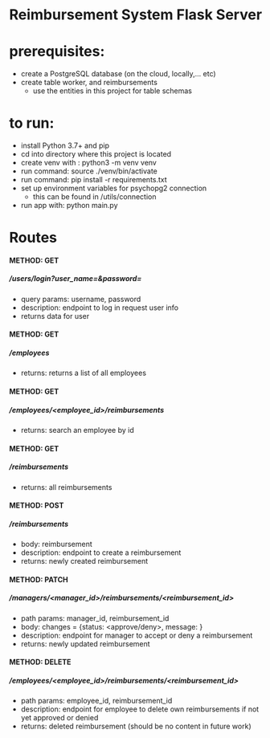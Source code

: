 # Reimbursement System Flask Server

# prerequisites:
- create a PostgreSQL database (on the cloud, locally,... etc)
- create table worker, and reimbursements
    - use the entities in this project for table schemas
    
# to run: 
- install Python 3.7+ and pip
- cd into directory where this project is located
- create venv with : python3 -m venv venv  
- run command: source ./venv/bin/activate
- run command: pip install -r requirements.txt
- set up environment variables for psychopg2 connection
    -  this can be found in /utils/connection 
- run app with: python main.py


# Routes
#### METHOD: GET
##### /users/login?user_name=<username>&password=<password>
- query params: username, password
- description: endpoint to log in request user info
- returns data for user
  
#### METHOD: GET
##### /employees
- returns: returns a list of all employees

#### METHOD: GET
##### /employees/<employee_id>/reimbursements
- returns: search an employee by id

#### METHOD: GET
##### /reimbursements
- returns: all reimbursements

#### METHOD: POST
##### /reimbursements
- body: reimbursement
- description: endpoint to create a reimbursement
- returns: newly created reimbursement

#### METHOD: PATCH
##### /managers/<manager_id>/reimbursements/<reimbursement_id>
- path params: manager_id, reimbursement_id
- body: changes = {status: <approve/deny>, message: <message>}
- description: endpoint for manager to accept or deny a reimbursement
- returns: newly updated reimbursement

#### METHOD: DELETE
##### /employees/<employee_id>/reimbursements/<reimbursement_id>
- path params: employee_id, reimbursement_id
- description: endpoint for employee to delete own reimbursements if not yet approved or denied
- returns: deleted reimbursement (should be no content in future work)

